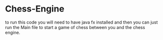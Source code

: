 # Chess-Engine
to run this code you will need to have java fx installed and then you can just run the Main file to start a game of chess between you and the chess engine.
